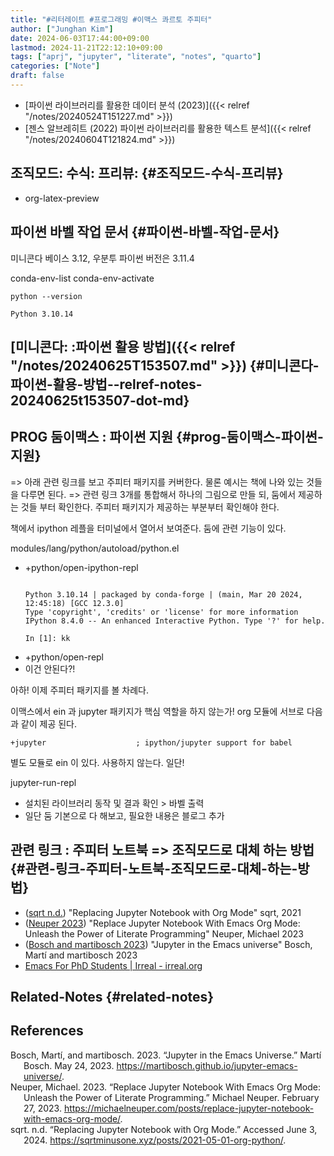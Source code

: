 ```yaml
---
title: "#리터레이트 #프로그래밍 #이맥스 콰르토 주피터"
author: ["Junghan Kim"]
date: 2024-06-03T17:44:00+09:00
lastmod: 2024-11-21T22:12:10+09:00
tags: ["aprj", "jupyter", "literate", "notes", "quarto"]
categories: ["Note"]
draft: false
---
```


-   [파이썬 라이브러리를 활용한 데이터 분석 (2023)]({{< relref "/notes/20240524T151227.md" >}})
-   [젠스 알브레히트 (2022) 파이썬 라이브러리를 활용한 텍스트 분석]({{< relref "/notes/20240604T121824.md" >}})


## 조직모드: 수식: 프리뷰: {#조직모드-수식-프리뷰}

-   org-latex-preview


## 파이썬 바벨 작업 문서 {#파이썬-바벨-작업-문서}

미니콘다 베이스 3.12, 우분투 파이썬 버전은 3.11.4

conda-env-list conda-env-activate

```shell
python --version
```

```text
Python 3.10.14
```


## [미니콘다: :파이썬 활용 방법]({{< relref "/notes/20240625T153507.md" >}}) {#미니콘다-파이썬-활용-방법--relref-notes-20240625t153507-dot-md}


## PROG 둠이맥스 : 파이썬 지원 {#prog-둠이맥스-파이썬-지원}

=&gt; 아래 관련 링크를 보고 주피터 패키지를 커버한다. 물론 예시는 책에 나와 있는 것들을 다루면 된다. =&gt; 관련 링크 3개를 통합해서 하나의 그림으로 만들 되, 둠에서 제공하는 것들 부터 확인한다. 주피터 패키지가 제공하는 부분부터 확인해야 한다.

책에서 ipython 레플을 터미널에서 열어서 보여준다. 둠에 관련 기능이 있다.

modules/lang/python/autoload/python.el

-   +python/open-ipython-repl
    ```text

    Python 3.10.14 | packaged by conda-forge | (main, Mar 20 2024, 12:45:18) [GCC 12.3.0]
    Type 'copyright', 'credits' or 'license' for more information
    IPython 8.4.0 -- An enhanced Interactive Python. Type '?' for help.

    In [1]: kk
    ```
-   +python/open-repl
-   이건 안된다?!

아하! 이제 주피터 패키지를 볼 차례다.

이맥스에서 ein 과 jupyter 패키지가 핵심 역할을 하지 않는가! org 모듈에 서브로 다음과 같이 제공 된다.

```text
+jupyter                    ; ipython/jupyter support for babel
```

별도 모듈로 ein 이 있다. 사용하지 않는다. 일단!

jupyter-run-repl

-   설치된 라이브러리 동작 및 결과 확인 &gt; 바벨 출력
-   일단 둠 기본으로 다 해보고, 필요한 내용은 블로그 추가


## 관련 링크 : 주피터 노트북 =&gt; 조직모드로 대체 하는 방법 {#관련-링크-주피터-노트북-조직모드로-대체-하는-방법}

-   (<a href="#citeproc_bib_item_3">sqrt n.d.</a>) "Replacing Jupyter Notebook with Org Mode" sqrt, 2021
-   (<a href="#citeproc_bib_item_2">Neuper 2023</a>) "Replace Jupyter Notebook With Emacs Org Mode: Unleash the Power of Literate Programming" Neuper, Michael 2023
-   (<a href="#citeproc_bib_item_1">Bosch and martibosch 2023</a>) "Jupyter in the Emacs universe" Bosch, Martí and martibosch 2023
-   [Emacs For PhD Students | Irreal - irreal.org](https://irreal.org/blog/?p=12208)


## Related-Notes {#related-notes}

## References

<style>.csl-entry{text-indent: -1.5em; margin-left: 1.5em;}</style><div class="csl-bib-body">
  <div class="csl-entry"><a id="citeproc_bib_item_1"></a>Bosch, Martí, and martibosch. 2023. “Jupyter in the Emacs Universe.” Martí Bosch. May 24, 2023. <a href="https://martibosch.github.io/jupyter-emacs-universe/">https://martibosch.github.io/jupyter-emacs-universe/</a>.</div>
  <div class="csl-entry"><a id="citeproc_bib_item_2"></a>Neuper, Michael. 2023. “Replace Jupyter Notebook With Emacs Org Mode: Unleash the Power of Literate Programming.” Michael Neuper. February 27, 2023. <a href="https://michaelneuper.com/posts/replace-jupyter-notebook-with-emacs-org-mode/">https://michaelneuper.com/posts/replace-jupyter-notebook-with-emacs-org-mode/</a>.</div>
  <div class="csl-entry"><a id="citeproc_bib_item_3"></a>sqrt. n.d. “Replacing Jupyter Notebook with Org Mode.” Accessed June 3, 2024. <a href="https://sqrtminusone.xyz/posts/2021-05-01-org-python/">https://sqrtminusone.xyz/posts/2021-05-01-org-python/</a>.</div>
</div>
